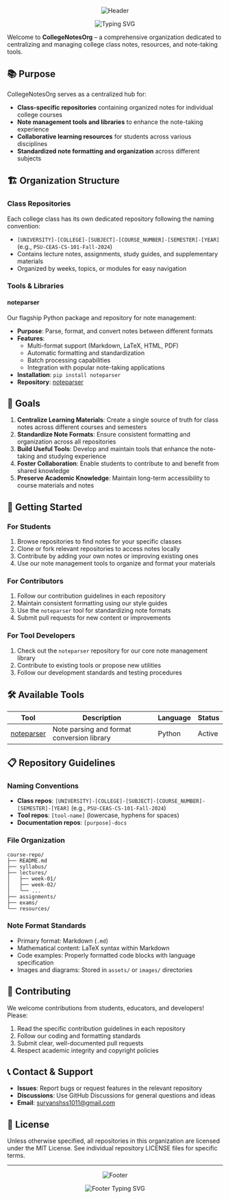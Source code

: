 <div align="center">

![Header](https://capsule-render.vercel.app/api?type=waving&color=0:2E86C1,100:5DADE2&height=200&section=header&text=CollegeNotesOrg&fontSize=40&fontColor=ffffff&animation=fadeIn&fontAlignY=35&desc=Revolutionizing%20Academic%20Note-Taking%20and%20Knowledge%20Management&descAlignY=55&descAlign=50)

<img src="https://readme-typing-svg.herokuapp.com?font=Fira+Code&weight=500&size=22&pause=1000&color=2E86C1&center=true&vCenter=true&width=600&lines=📚+Centralized+Class+Notes;🔧+Powerful+Note+Tools;🤝+Collaborative+Learning;✨+Standardized+Formats" alt="Typing SVG" />

</div>

Welcome to **CollegeNotesOrg** – a comprehensive organization dedicated to centralizing and managing college class notes, resources, and note-taking tools.

## 📚 Purpose

CollegeNotesOrg serves as a centralized hub for:

- **Class-specific repositories** containing organized notes for individual college courses
- **Note management tools and libraries** to enhance the note-taking experience
- **Collaborative learning resources** for students across various disciplines
- **Standardized note formatting and organization** across different subjects

## 🏗️ Organization Structure

### Class Repositories
Each college class has its own dedicated repository following the naming convention:
- `[UNIVERSITY]-[COLLEGE]-[SUBJECT]-[COURSE_NUMBER]-[SEMESTER]-[YEAR]` (e.g., `PSU-CEAS-CS-101-Fall-2024`)
- Contains lecture notes, assignments, study guides, and supplementary materials
- Organized by weeks, topics, or modules for easy navigation

### Tools & Libraries

#### noteparser
Our flagship Python package and repository for note management:
- **Purpose**: Parse, format, and convert notes between different formats
- **Features**: 
  - Multi-format support (Markdown, LaTeX, HTML, PDF)
  - Automatic formatting and standardization
  - Batch processing capabilities
  - Integration with popular note-taking applications
- **Installation**: `pip install noteparser`
- **Repository**: [noteparser](https://github.com/CollegeNotesOrg/noteparser)

## 🎯 Goals

1. **Centralize Learning Materials**: Create a single source of truth for class notes across different courses and semesters
2. **Standardize Note Formats**: Ensure consistent formatting and organization across all repositories
3. **Build Useful Tools**: Develop and maintain tools that enhance the note-taking and studying experience
4. **Foster Collaboration**: Enable students to contribute to and benefit from shared knowledge
5. **Preserve Academic Knowledge**: Maintain long-term accessibility to course materials and notes

## 🚀 Getting Started

### For Students
1. Browse repositories to find notes for your specific classes
2. Clone or fork relevant repositories to access notes locally
3. Contribute by adding your own notes or improving existing ones
4. Use our note management tools to organize and format your materials

### For Contributors
1. Follow our contribution guidelines in each repository
2. Maintain consistent formatting using our style guides
3. Use the `noteparser` tool for standardizing note formats
4. Submit pull requests for new content or improvements

### For Tool Developers
1. Check out the `noteparser` repository for our core note management library
2. Contribute to existing tools or propose new utilities
3. Follow our development standards and testing procedures

## 🛠️ Available Tools

| Tool | Description | Language | Status |
|------|-------------|----------|--------|
| [noteparser](https://github.com/CollegeNotesOrg/noteparser) | Note parsing and format conversion library | Python | Active |

## 📋 Repository Guidelines

### Naming Conventions
- **Class repos**: `[UNIVERSITY]-[COLLEGE]-[SUBJECT]-[COURSE_NUMBER]-[SEMESTER]-[YEAR]` (e.g., `PSU-CEAS-CS-101-Fall-2024`)
- **Tool repos**: `[tool-name]` (lowercase, hyphens for spaces)
- **Documentation repos**: `[purpose]-docs`

### File Organization
```
course-repo/
├── README.md
├── syllabus/
├── lectures/
│   ├── week-01/
│   ├── week-02/
│   └── ...
├── assignments/
├── exams/
└── resources/
```

### Note Format Standards
- Primary format: Markdown (`.md`)
- Mathematical content: LaTeX syntax within Markdown
- Code examples: Properly formatted code blocks with language specification
- Images and diagrams: Stored in `assets/` or `images/` directories

## 🤝 Contributing

We welcome contributions from students, educators, and developers! Please:

1. Read the specific contribution guidelines in each repository
2. Follow our coding and formatting standards
3. Submit clear, well-documented pull requests
4. Respect academic integrity and copyright policies

## 📞 Contact & Support

- **Issues**: Report bugs or request features in the relevant repository
- **Discussions**: Use GitHub Discussions for general questions and ideas
- **Email**: suryanshss1011@gmail.com

## 📄 License

Unless otherwise specified, all repositories in this organization are licensed under the MIT License. See individual repository LICENSE files for specific terms.

---

<div align="center">

![Footer](https://capsule-render.vercel.app/api?type=waving&color=0:2E86C1,100:5DADE2&height=150&section=footer&text=Happy%20Learning!&fontSize=30&fontColor=ffffff&animation=fadeIn&fontAlignY=70&desc=Making%20college%20note-taking%20and%20management%20easier%2C%20one%20repository%20at%20a%20time.&descAlignY=90&descAlign=50)

<img src="https://readme-typing-svg.herokuapp.com?font=Fira+Code&size=16&pause=1000&color=2E86C1&center=true&vCenter=true&width=435&lines=📚+Study+Smarter%2C+Not+Harder;🚀+Built+with+❤️+for+Students;🌟+Join+the+Revolution!" alt="Footer Typing SVG" />

</div>